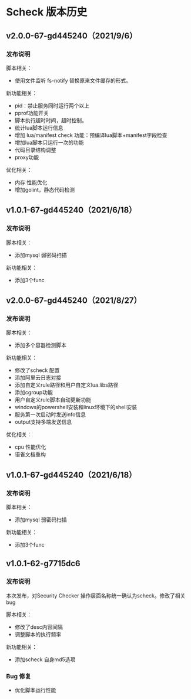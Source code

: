 # Scheck 版本历史

## v2.0.0-67-gd445240（2021/9/6）
### 发布说明

脚本相关：

- 使用文件监听 fs-notify 替换原来文件缓存的形式。

新功能相关：

- pid：禁止服务同时运行两个以上
- pprof功能开关
- 脚本执行超时时间，超时控制。
- 统计lua脚本运行信息
- 增加 lua/manifest check 功能：预编译lua脚本+manifest字段检查
- 增加lua脚本只运行一次的功能
- 代码目录结构调整
- proxy功能

优化相关：
- 内存 性能优化
- 增加golint，静态代码检测


## v1.0.1-67-gd445240（2021/6/18）
### 发布说明

脚本相关：

- 添加mysql 弱密码扫描

新功能相关：

- 添加3个func


## v2.0.0-67-gd445240（2021/8/27）
### 发布说明

脚本相关：

- 添加多个容器检测脚本

新功能相关：

- 修改了scheck 配置
- 添加阿里云日志对接
- 添加自定义rule路径和用户自定义lua.libs路径
- 添加cgroup功能
- 用户自定义rule脚本自动更新功能
- windows的powershell安装和linux环境下的shell安装
- 服务第一次启动时发送info信息
- output支持多端发送信息

优化相关：
- cpu 性能优化
- 语雀文档重构


## v1.0.1-67-gd445240（2021/6/18）
### 发布说明

脚本相关：

- 添加mysql 弱密码扫描

新功能相关：

- 添加3个func




## v1.0.1-62-g7715dc6
### 发布说明

本次发布，对Security Checker 操作层面名称统一确认为scheck。修改了相关bug

脚本相关：

- 修改了desc内容间隔
- 调整脚本的执行频率

新功能相关：

- 添加scheck 自身md5选项

### Bug 修复

- 优化脚本运行性能

